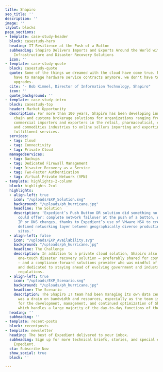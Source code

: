 ```yaml
---
title: Shapiro
seo_title: ''
description: ''
image: ''
layout: blocks
page_sections:
- template: case-study-header
  block: casestudy-hero
  heading: IT Resilience at the Push of a Button
  subheading: Shapiro Delivers Imports and Exports Around the World with Expedient’s
    Infrastructure and Disaster Recovery Solutions
  icon: ''
- template: case-study-quote
  block: casestudy-quote
  quote: Some of the things we dreamed with the cloud have come true. My team doesn't
    have to manage hardware service contracts anymore, we don't have to worry about
    upgrades.
  cite: "- Bob Kimmel, Director of Information Technology, Shapiro"
  icon: ''
  quote_background: ''
- template: case-study-intro
  block: casestudy-top
  header: Market Opportunity
  description: For more than 100 years, Shapiro has been developing innovative supply
    chain and customs brokerage solutions for organizations ranging from traditional
    commercial importers and exporters in the retail, pharmaceutical, consumer goods,
    and commodities industries to online sellers importing and exporting through third-party
    fulfillment services.
  services:
  - tag: Cloud
  - tag: Connectivity
  - tag: Private Cloud
  managedservices:
  - tag: Backups
  - tag: Dedicated Firewall Management
  - tag: Disaster Recovery as a Service
  - tag: Two-Factor Authentication
  - tag: Virtual Private Network (VPN)
- template: highlights-2-column
  block: highlights-2col
  highlights:
  - align-left: true
    icon: "/uploads/EXP_Solution.svg"
    background: "/uploads/ph_hurricane.jpg"
    headline: The Solution
    description: 'Expedient’s Push Button DR solution did something no other provider
      could offer: complete network failover at the push of a button, without any
      IP or DNS changes, thanks to Expedient’s use of VMware NSX to create a software
      defined networking layer between geographically diverse production and backup
      sites.'
  - align-left: false
    icon: "/uploads/EXP_Availability.svg"
    background: "/uploads/ph_hurricane.jpg"
    headline: The Challenge
    description: In addition to a private cloud solution, Shapiro also needed a robust,
      one-touch disaster recovery solution – preferably shared for cost-efficiency
      – and a compliance-forward solutions provider who was mindful of data security
      and dedicated to staying ahead of evolving government and industry compliance
      regulations.
  - align-left: true
    icon: "/uploads/EXP_Scenario.svg"
    background: "/uploads/ph_hurricane.jpg"
    headline: The Scenario
    description: The Shapiro IT team had been managing its own data centers, which
      was a drain on bandwidth and resources, especially as the team is also responsible
      for the development, management, and continued optimization of Shapiro 360°,
      which handles a large majority of the day-to-day functions of the company.
  heading: ''
  subheading: ''
- template: recent-posts
  block: recentposts
- template: newsletter
  heading: The best of Expedient delivered to your inbox.
  subheading: Sign up for more technical briefs, stories, and special offers from
    Expedient.
  cta: Subscribe Now
  show_social: true
  block: ''

---
```

